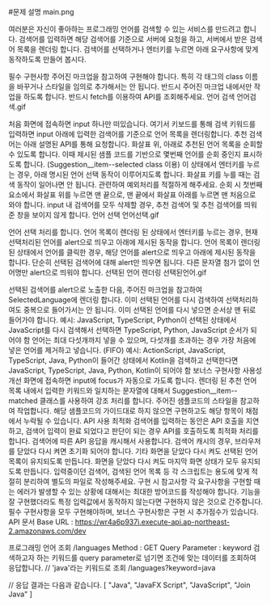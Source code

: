 #문제 설명
main.png

여러분은 자신이 좋아하는 프로그래밍 언어를 검색할 수 있는 서비스를 만드려고 합니다. 검색어를 입력하면 해당 검색어를 기준으로 서버에 요청을 하고, 서버에서 받은 검색어 목록을 렌더링 합니다. 검색어를 선택하거나 엔터키를 누르면 아래 요구사항에 맞게 동작하도록 만들어 봅시다.

필수 구현사항
주어진 마크업을 참고하여 구현해야 합니다. 특히 각 태그의 class 이름을 바꾸거나 스타일을 임의로 추가해서는 안 됩니다. 반드시 주어진 마크업 내에서만 작업을 하도록 합니다.
반드시 fetch를 이용하여 API를 조회해주세요.
언어 검색
언어검색.gif

처음 화면에 접속하면 input 하나만 떠있습니다.
여기서 키보드를 통해 검색 키워드를 입력하면 input 아래에 입력한 검색어를 기준으로 언어 목록을 렌더링합니다. 추천 검색어는 아래 설명된 API를 통해 요청합니다.
화살표 위, 아래로 추천된 언어 목록을 순회할 수 있도록 합니다. 이때 제시된 샘플 코드를 기반으로 몇번째 언어를 순회 중인지 표시하도록 합니다. (Suggestion__item--selected class 이용)
이 상태에서 엔터키를 누르는 경우, 아래 명시된 언어 선택 동작이 이루어지도록 합니다.
화살표 키를 누를 때는 검색 동작이 일어나면 안 됩니다. 관련하여 예외처리를 적절하게 해주세요.
순회 시 첫번째 요소에서 화살표 위를 누르면 맨 끝으로, 맨 끝에서 화살표 아래를 누르면 맨 처음으로 와야 합니다.
input 내 검색어를 모두 삭제할 경우, 추천 검색어 및 추천 검색어를 띄워준 창을 보이지 않게 합니다.
언어 선택
언어선택.gif

언어 선택 처리를 합니다.
언어 목록이 렌더링 된 상태에서 엔터키를 누르는 경우, 현재 선택처리된 언어를 alert으로 띄우고 아래에 제시된 동작을 합니다.
언어 목록이 렌더링 된 상태에서 언어를 클릭한 경우, 해당 언어를 alert으로 띄우고 아래에 제시된 동작을 합니다.
단순히 선택된 검색어에 대해 alert만 띄우면 됩니다.
다른 문자열 첨가 없이 언어명만 alert으로 띄워야 합니다.
선택된 언어 렌더링
선택된언어.gif

선택된 검색어를 alert으로 노출한 다음, 주어진 마크업을 참고하여 SelectedLanguage에 렌더링 합니다.
이미 선택된 언어를 다시 검색하여 선택처리하여도 중복으로 들어가서는 안 됩니다.
이미 선택된 언어를 다시 넣으면 순서상 맨 뒤로 들어가야 합니다.
예시: JavaScript, TypeScript, Python이 선택된 상태에서 JavaScript를 다시 검색해서 선택하면 TypeScript, Python, JavaScript 순서가 되어야 함
언어는 최대 다섯개까지 넣을 수 있으며, 다섯개를 초과하는 경우 가장 처음에 넣은 언어를 제거하고 넣습니다. (FIFO)
예시: ActionScript, JavaScript, TypeScript, Java, Python이 들어간 상태에서 Kotlin을 검색하고 선택한다면 JavaScript, TypeScript, Java, Python, Kotlin이 되어야 함
보너스 구현사항
사용성 개선
화면에 접속하면 input에 focus가 자동으로 가도록 합니다.
렌더링 된 추천 언어 목록 내에서 입력한 키워드와 일치하는 문자열에 대해서 Suggestion__item--matched 클래스를 사용하여 강조 처리를 합니다.
주어진 샘플코드의 스타일을 참고하여 작업합니다.
해당 샘플코드의 가이드대로 하지 않으면 구현하고도 해당 항목이 채점에서 누락될 수 있습니다.
API 사용 최적화
검색어를 입력하는 동안은 API 호출을 지연하고, 검색어 입력이 완료 되었다고 판단이 되는 경우 API를 호출하도록 최적화 처리를 합니다.
검색어에 따른 API 응답을 캐시해서 사용합니다. 검색어 캐시의 경우, 브라우저를 닫았다 다시 켜면 초기화 되어야 합니다.
기타
화면을 닫았다 다시 켜도 선택된 언어 목록이 유지되도록 만듭니다.
화면을 닫았다 다시 켜도 마지막 화면 상태가 모두 유지되도록 만듭니다.
입력중이던 검색어, 검색된 언어 목록 등
각 스크립트는 용도에 맞게 적절히 분리하여 별도의 파일로 작성해주세요.
구현 시 참고사항
각 요구사항을 구현할 때는 에러가 발생할 수 있는 상황에 대해서는 최대한 방어코드를 작성해야 합니다.
기능을 잘 구현했더라도 특정 입력값에서 동작하지 않는다면 구현하지 않은 것으로 간주합니다.
필수 구현사항을 모두 구현해야하며, 보너스 구현사항은 구현 시 추가점수가 있습니다.
API 문서
Base URL : https://wr4a6p937i.execute-api.ap-northeast-2.amazonaws.com/dev

프로그래밍 언어 조회
/languages
Method : GET
Query Parameter : keyword
검색하고자 하는 키워드를 query parameter로 넘기면 조건에 맞는 데이터를 조회하여 응답합니다.
// 'java'라는 키워드로 조회
/languages?keyword=java

// 응답 결과는 다음과 같습니다.
[
"Java",
"JavaFX Script",
"JavaScript",
"Join Java"
]

